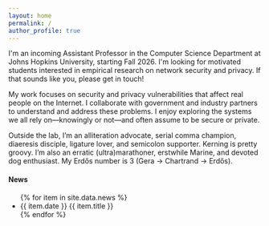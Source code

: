 ```yaml
---
layout: home 
permalink: /
author_profile: true
---
```


I'm an incoming Assistant Professor in the Computer Science Department at Johns
Hopkins University, starting Fall 2026. I'm looking for motivated students
interested in empirical research on network security and privacy. If that sounds
like you, please get in touch!

My work focuses on security and privacy vulnerabilities that affect real people
on the Internet. I collaborate with government and industry partners to
understand and address these problems. I enjoy exploring the systems we all rely
on&mdash;knowingly or not&mdash;and often assume to be secure or private.

Outside the lab, I’m an alliteration advocate, serial comma champion, diaeresis
disciple, ligature lover, and semicolon supporter. Kerning is pretty groovy. I’m
also an erratic (ultra)marathoner, erstwhile Marine, and devoted dog enthusiast.
My Erdős number is 3 (Gera → Chartrand → Erdős).

#### News

<ul class="news-list">
  {% for item in site.data.news %}
    <li><span class="news-date">{{ item.date }}</span> {{ item.title }}</li>
  {% endfor %}
</ul>

